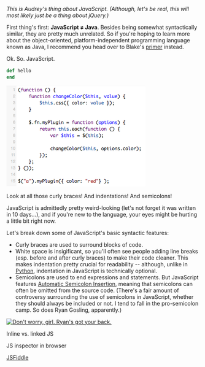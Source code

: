 _This is Audrey's thing about JavaScript. (Although, let's be real, this will most likely just be a thing about jQuery.)_

First thing's first: __JavaScript ≠ Java__. Besides being somewhat syntactically similar, they are pretty much unrelated. So if you're hoping to learn more about the object-oriented, platform-independent programming language known as Java, I recommend you head over to Blake's [primer](https://github.com/Ada-Developers-Academy/primers/blob/master/java.md) instead.

Ok. So. JavaScript.

```ruby
def hello
end
```

![](https://raw.githubusercontent.com/Ada-Developers-Academy/primers/master/images/example_js.png)

Look at all those curly braces! And indentations! And semicolons! 

JavaScript is admittedly pretty weird-looking (let's not forget it was written in 10 days...), and if you're new to the language, your eyes might be hurting a little bit right now. 

Let's break down some of JavaScript's basic syntactic features:

* Curly braces are used to surround blocks of code.
* White space is insigificant, so you'll often see people adding line breaks (esp. before and after curly braces) to make their code cleaner. This makes indentation pretty crucial for readability -- although, unlike in [Python](https://docs.python.org/release/2.5.1/ref/indentation.html), indentation in JavaScript is technically optional.
* Semicolons are used to end expressions and statements. But JavaScript features [Automatic Semicolon Insertion](http://inimino.org/~inimino/blog/javascript_semicolons), meaning that semicolons can often be omitted from the source code. (There's a fair amount of controversy surrounding the use of semicolons in JavaScript, whether they should always be included or not. I tend to fall in the pro-semicolon camp. So does Ryan Gosling, apparently.)

[![](http://24.media.tumblr.com/0383495acc63b1ce918130628917e115/tumblr_mleikh3bCp1r8lg7to1_1280.jpg "Don't worry, girl. Ryan's got your back.")](http://programmerryangosling.tumblr.com/image/49881973487)

Inline vs. linked JS

JS inspector in browser

[JSFiddle](http://jsfiddle.net/)
